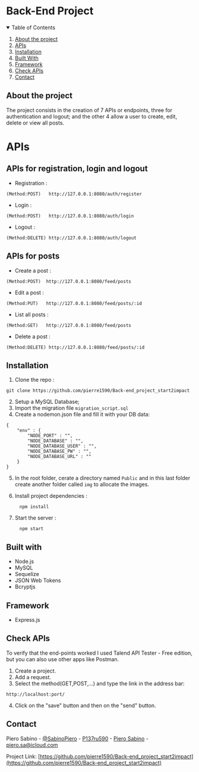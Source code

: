 # Back-End Project

<details open="open">
  <summary>Table of Contents</summary>
  <ol>
    <li>
      <a href="#about-the-project">About the project</a>
    </li>
    <li><a href=#apis>APIs</a></li>
    <li><a href=#installation>Installation</a></li>
    <li><a href="#built-with">Built With</a></li>
    <li><a href="#framework">Framework</a></li> 
    <li><a href="#check-apis">Check APIs</a></li>
    <li><a href="#contact">Contact</a></li>
  </ol>
</details>

## About the project
The project consists in the creation of 7 APIs or endpoints, three for authentication and logout; and the other 4 allow a user to create, edit, delete or view all posts.

# APIs
## APIs for registration, login and logout
- Registration :
```
(Method:POST)   http://127.0.0.1:8080/auth/register
```
- Login  :
```
(Method:POST)   http://127.0.0.1:8080/auth/login
```
- Logout :
```
(Method:DELETE) http://127.0.0.1:8080/auth/logout
```

## APIs for posts
- Create a post :
```
(Method:POST)  http://127.0.0.1:8080/feed/posts
```
- Edit a post :
```
(Method:PUT)   http://127.0.0.1:8080/feed/posts/:id
```
- List all posts :
```
(Method:GET)   http://127.0.0.1:8080/feed/posts
```
- Delete a post :
```
(Method:DELETE) http://127.0.0.1:8080/feed/posts/:id
```
## Installation
1) Clone the repo :
 ``` 
 git clone https://github.com/pierre1590/Back-end_project_start2impact
```
2) Setup a MySQL Database;
3) Import the migration file <code>migration_script.sql</code>
4) Create a nodemon.json file and fill it with your DB data:
```
{
    "env" : {
        "NODE_PORT" : "",
        "NODE_DATABASE" : "",
        "NODE_DATABASE_USER" : "",
        "NODE_DATABASE_PW" : "",
        "NODE_DATABASE_URL" : "" 
    }
}
```
5) In the root folder, cerate a directory named <code>Public</code> and in this last folder create another folder called <code>img</code>  to allocate the images.

6) Install project dependencies :
```
     npm install 
```
7) Start the server :
```
     npm start
```

## Built with 
- Node.js
- MySQL
- Sequelize
- JSON Web Tokens
- Bcryptjs


## Framework
- Express.js

## Check APIs
To verify that the end-points worked I used Talend API Tester - Free edition, but you can also use other apps like Postman.
1) Create a project.
2) Add a request.
3) Select the method(GET,POST,...) and type the link in the address bar:
```
http://localhost:port/
```
4) Click on the "save" button and then on the "send" button.

## Contact

Piero Sabino - [@SabinoPiero](https://twitter.com/SabinoPiero) - [P137ru590](https://www.instagram.com/p137ru590/?hl=it) - [Piero Sabino](https://www.linkedin.com/in/piero-sabino-15a1b671/) - piero.sa@icloud.com

Project Link: [https://github.com/pierre1590/Back-end_project_start2impact](https://github.com/pierre1590/Back-end_project_start2impact)


